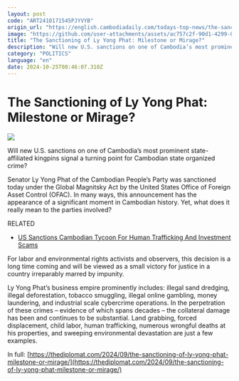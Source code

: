 ```yaml
---
layout: post
code: "ART2410171545PJYVYB"
origin_url: "https://english.cambodiadaily.com/todays-top-news/the-sanctioning-of-ly-yong-phat-milestone-or-mirage-189312/"
image: "https://github.com/user-attachments/assets/ac757c2f-90d1-4299-8ea7-1deee8e3862b"
title: "The Sanctioning of Ly Yong Phat: Milestone or Mirage?"
description: "Will new U.S. sanctions on one of Cambodia’s most prominent state-affiliated kingpins signal a turning point for Cambodian state organized crime?"
category: "POLITICS"
language: "en"
date: 2024-10-25T08:46:07.310Z
---
```


# The Sanctioning of Ly Yong Phat: Milestone or Mirage?

 ![](https://github.com/user-attachments/assets/6008f0aa-b46e-40b0-bacc-7811f71b7d7e)

Will new U.S. sanctions on one of Cambodia’s most prominent state-affiliated kingpins signal a turning point for Cambodian state organized crime?

Senator Ly Yong Phat of the Cambodian People’s Party was sanctioned today under the Global Magnitsky Act by the United States Office of Foreign Asset Control (OFAC). In many ways, this announcement has the appearance of a significant moment in Cambodian history. Yet, what does it really mean to the parties involved?

RELATED

*   [US Sanctions Cambodian Tycoon For Human Trafficking And Investment Scams](https://www.ibtimes.com/us-sanctions-cambodian-tycoon-human-trafficking-investment-scams-3743070)

For labor and environmental rights activists and observers, this decision is a long time coming and will be viewed as a small victory for justice in a country irreparably marred by impunity.

Ly Yong Phat’s business empire prominently includes: illegal sand dredging, illegal deforestation, tobacco smuggling, illegal online gambling, money laundering, and industrial scale cybercrime operations. In the perpetration of these crimes – evidence of which spans decades – the collateral damage has been and continues to be substantial. Land grabbing, forced displacement, child labor, human trafficking, numerous wrongful deaths at his properties, and sweeping environmental devastation are just a few examples.

In full: [https://thediplomat.com/2024/09/the-sanctioning-of-ly-yong-phat-milestone-or-mirage/](https://thediplomat.com/2024/09/the-sanctioning-of-ly-yong-phat-milestone-or-mirage/)